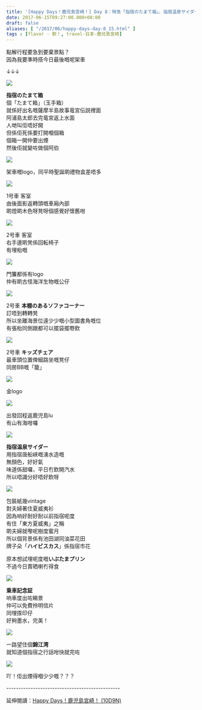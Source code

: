 ```yaml
---
title: '[Happy Days！鹿児島宮崎！] Day 8：特急「指宿のたまて箱」、指宿温泉サイダー '
date: 2017-06-15T09:27:00.000+08:00
draft: false
aliases: [ "/2017/06/happy-days-day-8_15.html" ]
tags : [flavor - 飲！, travel-日本-鹿兒島宮崎]
---
```


點解行程要急到要棄景點？  
因為我要準時搭今日最後嘅呢架車  

↓↓↓

![](/images/kojkmi8d.jpg)

**指宿のたまて箱**  
個「たまて箱」（玉手箱）  
就係好出名嘅薩摩半島故事竜宮伝説裡面  
阿浦島太郎去完竜宮返上水面  
人哋叫佢唔好開  
但係佢死係要打開嗰個箱  
個箱一開仲要出煙  
然後佢就變咗做個阿伯  

![](/images/kojkmi8d1.jpg)

架車嘅logo，同平時聖誕啲禮物盒差唔多  

![](/images/kojkmi8d2.jpg)

1号車 客室  
由後面影返轉頭嘅車廂內部  
啲燈啲木色呀凳呀個感覺好懷舊咁  

![](/images/kojkmi8d3.jpg)

2号車 客室  
右手邊啲凳係回転椅子  
有埋枱嘅  

![](/images/kojkmi8d4.jpg)

門簾都係有logo  
仲有啲古怪海洋生物嘅公仔  

![](/images/kojkmi8d5.jpg)

2号車 **本棚のあるソファコーナー**  
訂唔到轉轉凳  
所以坐離海景位遠少少嘅小型圖書角嘅位  
有張枱同側跟都可以擺袋擺嘢飲  

![](/images/kojkmi8d6.jpg)

2号車 **キッズチェア**  
最車頭位置俾細路坐嘅凳仔  
同房BB嘅「籠」  

![](/images/kojkmi8d7.jpg)

金logo  

![](/images/kojkmi8d8.jpg)

出發回程返鹿児島lu  
有山有海咁囉  

![](/images/kojkmi8d9.jpg)

**指宿温泉サイダー**  
用指宿唐船峡嘅湧水造嘅  
無顏色，好好氣  
味道係甜囉，平日冇飲開汽水  
所以唔識分好唔好飲呀  

![](/images/kojkmi8d10.jpg)

包裝紙幾vintage  
對夫婦著住夏威夷衫  
因為响好耐好耐以前指宿呢度  
有住「東方夏威夷」之稱  
啲夫婦就嚟呢樹度蜜月  
所以個背景係有池田湖同油菜花田  
牌子朵「**ハイビスカス**」係指宿市花  
  
原本想試埋呢度嘅**いぶたまプリン**  
不過今日賣晒喇冇得食  

![](/images/kojkmi8d11.jpg)

**乗車記念証**  
响車度出咗睇景  
仲可以免費拎明信片  
同埋揼印仔  
好夠墨水，完美！  

![](/images/kojkmi8d12.jpg)

一路望住個**錦江湾**  
就知道個指宿之行話咁快就完咗  

![](/images/kojkmi8d13.jpg)

吖！佢出煙得嗰少少嘅？？？  
  
\-----------------------------------------------  
  
延伸閱讀：[Happy Days！鹿児島宮崎！ (10D9N)](https://hidie.net/kojkmi10d9n/)
